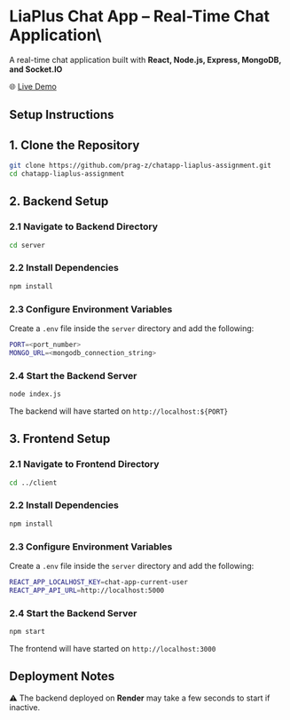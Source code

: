# **LiaPlus Chat App – Real-Time Chat Application**\

A real-time chat application built with **React, Node.js, Express, MongoDB, and Socket.IO**

🌐 [Live Demo](https://liachat-app.vercel.app/)


## **Setup Instructions** 

## **1. Clone the Repository**  
```sh
git clone https://github.com/prag-z/chatapp-liaplus-assignment.git
cd chatapp-liaplus-assignment
```

## **2. Backend Setup**

### **2.1 Navigate to Backend Directory**
```sh
cd server
```

### **2.2 Install Dependencies**
```sh
npm install
```

### **2.3 Configure Environment Variables**
Create a `.env` file inside the `server` directory and add the following:
```sh
PORT=<port_number>
MONGO_URL=<mongodb_connection_string>
```

### **2.4 Start the Backend Server**
```sh
node index.js
```

The backend will have started on `http://localhost:${PORT}`


## **3. Frontend Setup**

### **2.1 Navigate to Frontend Directory**
```sh
cd ../client
```

### **2.2 Install Dependencies**
```sh
npm install
```

### **2.3 Configure Environment Variables**
Create a `.env` file inside the `server` directory and add the following:
```sh
REACT_APP_LOCALHOST_KEY=chat-app-current-user
REACT_APP_API_URL=http://localhost:5000
```

### **2.4 Start the Backend Server**
```sh
npm start
```

The frontend will have started on `http://localhost:3000`



## **Deployment Notes**
⚠ The backend deployed on **Render** may take a few seconds to start if inactive. 



